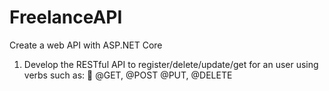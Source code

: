# FreelanceAPI
Create a web API with ASP.NET Core

1.  Develop the RESTful API to register/delete/update/get for an user using verbs such as:
 @GET, @POST @PUT, @DELETE
